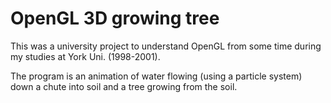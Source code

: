 # OpenGL 3D growing tree

This was a university project to understand OpenGL from some time during my studies at York Uni. (1998-2001).

The program is an animation of water flowing (using a particle system) down a
chute into soil and a tree growing from the soil.
